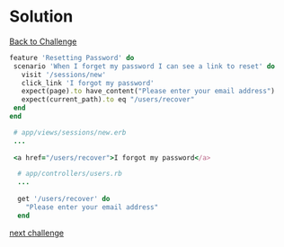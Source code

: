 # Solution

[Back to Challenge](../26_password_recovery.md)
```ruby
feature 'Resetting Password' do
 scenario 'When I forget my password I can see a link to reset' do
   visit '/sessions/new'
   click_link 'I forgot my password'
   expect(page).to have_content("Please enter your email address")
   expect(current_path).to eq "/users/recover"
 end
end
```

```ruby
 # app/views/sessions/new.erb
 ...
 
 <a href="/users/recover">I forgot my password</a>
```

```ruby
  # app/controllers/users.rb
  ...
  
  get '/users/recover' do
    "Please enter your email address"
  end
```
[next challenge](../26_password_recovery.md)
